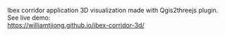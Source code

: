 Ibex corridor application 3D visualization made with Qgis2threejs plugin. See live demo: <br>
https://williamtjiong.github.io/ibex-corridor-3d/
